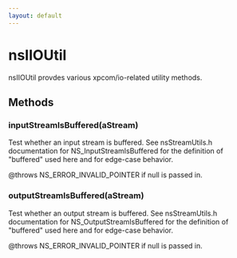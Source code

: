 ```yaml
---
layout: default
---
```


# nsIIOUtil #
  
nsIIOUtil provdes various xpcom/io-related utility methods.  
  

## Methods ##

### inputStreamIsBuffered(aStream) ###
  
Test whether an input stream is buffered.  See nsStreamUtils.h  
documentation for NS_InputStreamIsBuffered for the definition of  
"buffered" used here and for edge-case behavior.  
  
@throws NS_ERROR_INVALID_POINTER if null is passed in.  
  

### outputStreamIsBuffered(aStream) ###
  
Test whether an output stream is buffered.  See nsStreamUtils.h  
documentation for NS_OutputStreamIsBuffered for the definition of  
"buffered" used here and for edge-case behavior.  
  
@throws NS_ERROR_INVALID_POINTER if null is passed in.  
  
